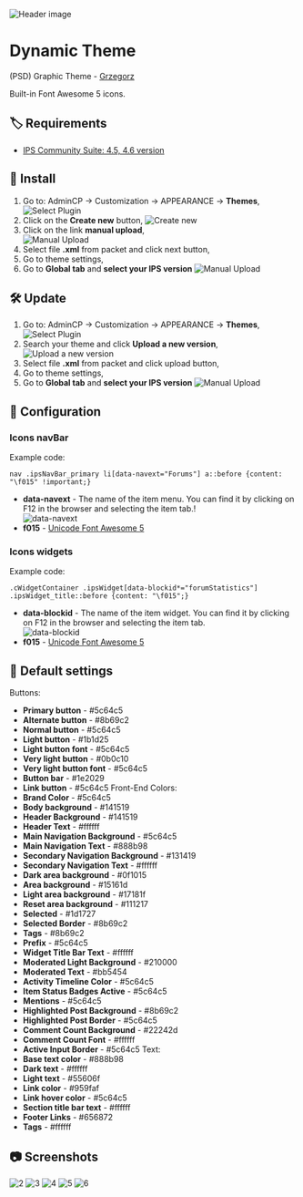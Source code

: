 ![Header image](https://raw.githubusercontent.com/aXenDeveloper/ips-theme-dynamic/master/screenshots/1.png)

# Dynamic Theme

(PSD) Graphic Theme - [Grzegorz](https://www.pecetowicz.pl/profile/32013-grzegorz/)

Built-in Font Awesome 5 icons.

## 🏷️ Requirements

- [IPS Community Suite: 4.5, 4.6 version](https://invisioncommunity.com/)

## 🧰 Install

1. Go to: AdminCP -> Customization -> APPEARANCE -> **Themes**,  
   ![Select Plugin](https://files.axendev.net/github/theme/admincp_select.png)
2. Click on the **Create new** button,
   ![Create new](https://files.axendev.net/github/theme/create_new.png)
3. Click on the link **manual upload**,  
   ![Manual Upload](https://files.axendev.net/github/theme/manual_upload.png)
4. Select file **.xml** from packet and click next button,
5. Go to theme settings,
6. Go to **Global tab** and **select your IPS version**
    ![Manual Upload](https://files.axendev.net/projects/ips/themes/dynamic/version.png)

## 🛠️ Update

1. Go to: AdminCP -> Customization -> APPEARANCE -> **Themes**,  
   ![Select Plugin](https://files.axendev.net/github/theme/admincp_select.png)
2. Search your theme and click **Upload a new version**,  
   ![Upload a new version](https://files.axendev.net/github/theme/new_version_upload.png)
3. Select file **.xml** from packet and click upload button,
4. Go to theme settings,
5. Go to **Global tab** and **select your IPS version**
    ![Manual Upload](https://files.axendev.net/projects/ips/themes/dynamic/version.png)


## 🔨 Configuration

### Icons navBar

Example code:

```
nav .ipsNavBar_primary li[data-navext="Forums"] a::before {content: "\f015" !important;}
```

- **data-navext** - The name of the item menu. You can find it by clicking on F12 in the browser and selecting the item tab.!  
  ![data-navext](https://raw.githubusercontent.com/aXenDeveloper/ips-theme-dynamic/master/screenshots/navBar_icons.png)
- **f015** - [Unicode Font Awesome 5](https://fontawesome.com/icons)

### Icons widgets

Example code:

```
.cWidgetContainer .ipsWidget[data-blockid*="forumStatistics"] .ipsWidget_title::before {content: "\f015";}
```

- **data-blockid** - The name of the item widget. You can find it by clicking on F12 in the browser and selecting the item tab.  
  ![data-blockid](https://raw.githubusercontent.com/aXenDeveloper/ips-theme-dynamic/master/screenshots/widgets_icons.png)
- **f015** - [Unicode Font Awesome 5](https://fontawesome.com/icons)

## 🔧 Default settings

Buttons:

- **Primary button** - #5c64c5
- **Alternate button** - #8b69c2
- **Normal button** - #5c64c5
- **Light button** - #1b1d25
- **Light button font** - #5c64c5
- **Very light button** - #0b0c10
- **Very light button font** - #5c64c5
- **Button bar** - #1e2029
- **Link button** - #5c64c5
  Front-End Colors:
- **Brand Color** - #5c64c5
- **Body background** - #141519
- **Header Background** - #141519
- **Header Text** - #ffffff
- **Main Navigation Background** - #5c64c5
- **Main Navigation Text** - #888b98
- **Secondary Navigation Background** - #131419
- **Secondary Navigation Text** - #ffffff
- **Dark area background** - #0f1015
- **Area background** - #15161d
- **Light area background** - #17181f
- **Reset area background** - #111217
- **Selected** - #1d1727
- **Selected Border** - #8b69c2
- **Tags** - #8b69c2
- **Prefix** - #5c64c5
- **Widget Title Bar Text** - #ffffff
- **Moderated Light Background** - #210000
- **Moderated Text** - #bb5454
- **Activity Timeline Color** - #5c64c5
- **Item Status Badges Active** - #5c64c5
- **Mentions** - #5c64c5
- **Highlighted Post Background** - #8b69c2
- **Highlighted Post Border** - #5c64c5
- **Comment Count Background** - #22242d
- **Comment Count Font** - #ffffff
- **Active Input Border** - #5c64c5
  Text:
- **Base text color** - #888b98
- **Dark text** - #ffffff
- **Light text** - #55606f
- **Link color** - #959faf
- **Link hover color** - #5c64c5
- **Section title bar text** - #ffffff
- **Footer Links** - #656872
- **Tags** - #ffffff

## 📷 Screenshots

![2](https://raw.githubusercontent.com/aXenDeveloper/ips-theme-dynamic/master/screenshots/2.png)
![3](https://raw.githubusercontent.com/aXenDeveloper/ips-theme-dynamic/master/screenshots/3.png)
![4](https://raw.githubusercontent.com/aXenDeveloper/ips-theme-dynamic/master/screenshots/4.png)
![5](https://raw.githubusercontent.com/aXenDeveloper/ips-theme-dynamic/master/screenshots/5.png)
![6](https://raw.githubusercontent.com/aXenDeveloper/ips-theme-dynamic/master/screenshots/6.png)
